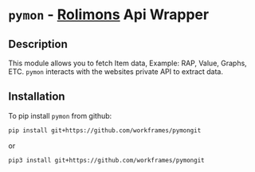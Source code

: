 # `pymon` - [Rolimons](https://www.rolimons.com/) Api Wrapper

## Description
This module allows you to fetch Item data, Example: RAP, Value, Graphs, ETC. `pymon` interacts with the websites private API to extract data.

## Installation

To pip install `pymon` from github:

```bash
pip install git+https://github.com/workframes/pymongit
```
or
```bash
pip3 install git+https://github.com/workframes/pymongit
```
